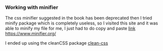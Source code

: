 ### Working with minifier

The css minifier suggested in the book has been deprecated then I tried minify package which is completely useless, so I visited this site and it was able to minify my file for me, I just had to do copy and paste [link](https://www.minifier.org/)
https://www.minifier.org/

I ended up using the cleanCSS package [clean-css](https://www.npmjs.com/package/clean-css)
